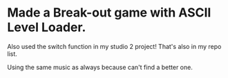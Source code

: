 # Made a Break-out game with ASCII Level Loader. 

Also used the switch function in my studio 2 project! That's also in my repo list.

Using the same music as always because can't find a better one. 
